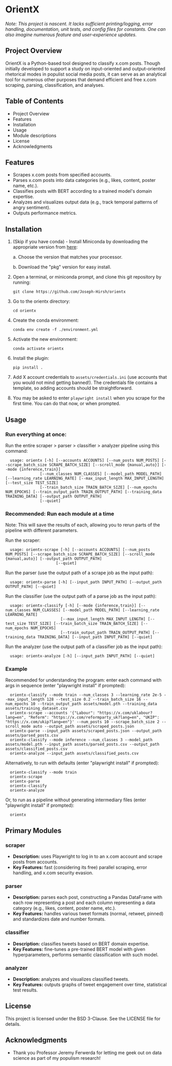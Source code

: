 # OrientX

*Note: This project is nascent. It lacks sufficient printing/logging, error handling, documentation, unit tests, and config files for constants. One can also imagine numerous feature and user-experience updates.*

## Project Overview
OrientX is a Python-based tool designed to classify x.com posts. Though initially developed to support a study on input-oriented and output-oriented rhetorical modes in populist social media posts, it can serve as an analytical tool for numerous other purposes that demand efficient and free x.com scraping, parsing, classification, and analyses.

## Table of Contents
- Project Overview
- Features
- Installation
- Usage
- Module descriptions
- License
- Acknowledgments

## Features
- Scrapes x.com posts from specified accounts.
- Parses x.com posts into data categories (e.g., likes, content, poster name, etc.).
- Classifies posts with BERT according to a trained model's domain expertise.
- Analyzes and visualizes output data (e.g., track temporal patterns of angry sentiment).
- Outputs performance metrics.

## Installation



1. (Skip if you have conda) - Install Miniconda by downloading the appropriate version from [here](https://docs.anaconda.com/free/miniconda/):

   a. Choose the version that matches your processor.  
   
   b. Download the "pkg" version for easy install.


2. Open a terminal, or miniconda prompt, and clone this git repository by running:

    ```git clone https://github.com/Joseph-Hirsh/orientx```
3. Go to the orientx directory:

    ```cd orientx```
4. Create the conda environment:

    ```conda env create -f ./environment.yml```
5. Activate the new environment:

    ```conda activate orientx```
6. Install the plugin:

    ```pip install .```
7. Add X account credentials to `assets/credentials.ini` (use accounts that you would not mind getting banned!). The credentials file contains a template, so adding accounts should be straightforward. 

8. You may be asked to enter `playwright install` when you scrape for the first time. You can do that now, or when prompted. 

## Usage

### Run everything at once:

Run the entire scraper > parser > classifier > analyzer pipeline using this command:

```plaintext
  usage: orientx [-h] [--accounts ACCOUNTS] [--num_posts NUM_POSTS] [--scrape_batch_size SCRAPE_BATCH_SIZE] [--scroll_mode {manual,auto}] [--mode {inference,train}]
               [--num_classes NUM_CLASSES] [--model_path MODEL_PATH] [--learning_rate LEARNING_RATE] [--max_input_length MAX_INPUT_LENGTH] [--test_size TEST_SIZE]
               [--train_batch_size TRAIN_BATCH_SIZE] [--num_epochs NUM_EPOCHS] [--train_output_path TRAIN_OUTPUT_PATH] [--training_data TRAINING_DATA] [--output_path OUTPUT_PATH]
               [--quiet]
```

### Recommended: Run each module at a time 

Note: This will save the results of each, allowing you to rerun parts of the pipeline with different parameters.

Run the scraper:

```plaintext
  usage: orientx-scrape [-h] [--accounts ACCOUNTS] [--num_posts NUM_POSTS] [--scrape_batch_size SCRAPE_BATCH_SIZE] [--scroll_mode {manual,auto}] [--output_path OUTPUT_PATH]
                      [--quiet]
```

Run the parser (use the output path of a scrape job as the input path):

```plaintext
  usage: orientx-parse [-h] [--input_path INPUT_PATH] [--output_path OUTPUT_PATH] [--quiet]
```

Run the classifier (use the output path of a parse job as the input path):

```plaintext
  usage: orientx-classify [-h] [--mode {inference,train}] [--num_classes NUM_CLASSES] [--model_path MODEL_PATH] [--learning_rate LEARNING_RATE]
                        [--max_input_length MAX_INPUT_LENGTH] [--test_size TEST_SIZE] [--train_batch_size TRAIN_BATCH_SIZE] [--num_epochs NUM_EPOCHS]
                        [--train_output_path TRAIN_OUTPUT_PATH] [--training_data TRAINING_DATA] [--input_path INPUT_PATH] [--quiet]
```

Run the analyzer (use the output path of a classifier job as the input path):

```plaintext
  usage: orientx-analyze [-h] [--input_path INPUT_PATH] [--quiet]
```

### Example
Recommended for understanding the program: enter each command with args in sequence (enter "playwright install" if prompted):
```plaintext
  orientx-classify --mode train --num_classes 3 --learning_rate 2e-5 --max_input_length 128 --test_size 0.2 --train_batch_size 16 --num_epochs 10 --train_output_path assets/model.pth --training_data assets/training_dataset.csv
  orientx-scrape --accounts '{"Labour": "https://x.com/uklabour?lang=en", "Reform": "https://x.com/reformparty_uk?lang=en", "UKIP": "https://x.com/ukip?lang=en"}' --num_posts 10 --scrape_batch_size 2 --scroll_mode auto --output_path assets/scraped_posts.json
  orientx-parse --input_path assets/scraped_posts.json --output_path assets/parsed_posts.csv
  orientx-classify --mode inference --num_classes 3 --model_path assets/model.pth --input_path assets/parsed_posts.csv --output_path assets/classified_posts.csv
  orientx-analyze --input_path assets/classified_posts.csv
```
Alternatively, to run with defaults (enter "playwright install" if prompted):
```plaintext
  orientx-classify --mode train
  orientx-scrape
  orientx-parse
  orientx-classify
  orientx-analyze
```
Or, to run as a pipeline without generating intermediary files (enter "playwright install" if prompted):
```plaintext
  orientx
```

## Primary Modules

### scraper
- **Description:** uses Playwright to log in to an x.com account and scrape posts from accounts.
- **Key Features:** fast (considering its free) parallel scraping, error handling, and x.com security evasion.

### parser
- **Description:** parses each post, constructing a Pandas DataFrame with each row representing a post and each column representing a data category (e.g., likes, content, poster name, etc.).
- **Key Features:** handles various tweet formats (normal, retweet, pinned) and standardizes date and number formats.

### classifier
- **Description:** classifies tweets based on BERT domain expertise.
- **Key Features:** fine-tunes a pre-trained BERT model with given hyperparameters, performs semantic classification with such model.

### analyzer
- **Description:** analyzes and visualizes classified tweets.
- **Key Features:** outputs graphs of tweet engagement over time, statistical test results.


## License
This project is licensed under the BSD 3-Clause. See the LICENSE file for details.

## Acknowledgments
- Thank you Professor Jeremy Ferwerda for letting me geek out on data science as part of my populism research!